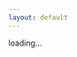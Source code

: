 ```yaml
---
layout: default
---
```


<div id="external_visualization"></div>
<div id="loading">loading...</div>

<script type="text/javascript">
  // load data via an ajax request. When the data is in, load the timeline
  $.ajax({
    url: '/static/data/data.json',
    success: function (data) {
      // hide the "loading..." message
      document.getElementById('loading').style.display = 'none';

      // DOM element where the Timeline will be attached
      var container = document.getElementById('external_visualization');

      // Create a DataSet (allows two way data-binding)
      var items = new vis.DataSet(data);

      // Configuration for the Timeline
      var options = {};

      // Create a Timeline
      var timeline = new vis.Timeline(container, items, options);
    },
    error: function (err) {
      console.log('Error', err);
      if (err.status === 0) {
        alert('Failed to load data/basic.json.\nPlease run this example on a server.');
      }
      else {
        alert('Failed to load data/basic.json.');
      }
    }
  });
</script>

